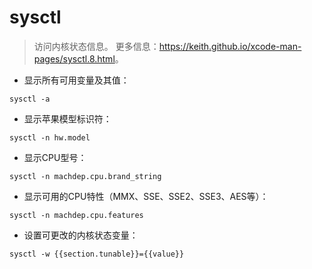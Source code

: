 # sysctl

> 访问内核状态信息。
> 更多信息：<https://keith.github.io/xcode-man-pages/sysctl.8.html>。

- 显示所有可用变量及其值：

`sysctl -a`

- 显示苹果模型标识符：

`sysctl -n hw.model`

- 显示CPU型号：

`sysctl -n machdep.cpu.brand_string`

- 显示可用的CPU特性（MMX、SSE、SSE2、SSE3、AES等）：

`sysctl -n machdep.cpu.features`

- 设置可更改的内核状态变量：

`sysctl -w {{section.tunable}}={{value}}`